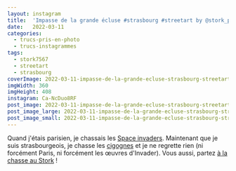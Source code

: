 ```yaml
---
layout: instagram
title:  'Impasse de la grande écluse #strasbourg #streetart by @stork_pixelart'
date:   2022-03-11
categories: 
  - trucs-pris-en-photo
  - trucs-instagrammes
tags:
  - stork7567
  - streetart
  - strasbourg
coverImage: 2022-03-11-impasse-de-la-grande-ecluse-strasbourg-streetart-by-stork-pixelart.jpg
imgWidth: 360
imgHeight: 408
instagram: Ca-NcDuo8RF
post_image: 2022-03-11-impasse-de-la-grande-ecluse-strasbourg-streetart-by-stork-pixelart.jpg
post_image_large: 2022-03-11-impasse-de-la-grande-ecluse-strasbourg-streetart-by-stork-pixelart_large.jpg
post_image_small: 2022-03-11-impasse-de-la-grande-ecluse-strasbourg-streetart-by-stork-pixelart_thumbnail.jpg
---
```


Quand j'étais parisien, je chassais les [Space invaders](http://sitofotos.6x8.org/index.php?/category/2). Maintenant que je suis strasbourgeois, je chasse les [cigognes](https://www.6x8.org/tag/stork7567/) et je ne regrette rien (ni forcément Paris, ni forcément les œuvres d'Invader). Vous aussi, partez [à la chasse au Stork](https://www.6x8.org/2019/11/a-la-chasse-au-stork/) !

